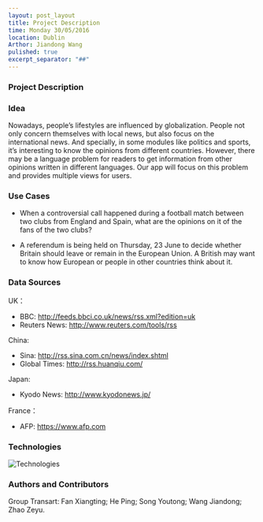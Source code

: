 ```yaml
---
layout: post_layout
title: Project Description
time: Monday 30/05/2016
location: Dublin
Arthor: Jiandong Wang
pulished: true
excerpt_separator: "##"
---
```


### Project Description

### Idea
Nowadays, people’s lifestyles are influenced by globalization. People not only concern themselves with local news, but also focus on the international news. And specially, in some modules like politics and sports, it’s interesting to know the opinions from different countries. However, there may be a language problem for readers to get information from other opinions written in different languages. Our app will focus on this problem and provides multiple views for users.

### Use Cases
* When a controversial call happened during a football match between two clubs from England and Spain, what are the opinions on it of the fans of the two clubs?

* A referendum is being held on Thursday, 23 June to decide whether Britain should leave or remain in the European Union. A British may want to know how European or people in other countries think about it.


### Data Sources
UK：  
*  BBC: http://feeds.bbci.co.uk/news/rss.xml?edition=uk
*  Reuters News: http://www.reuters.com/tools/rss  
  
China:  
* Sina: http://rss.sina.com.cn/news/index.shtml
* Global Times: http://rss.huanqiu.com/  

Japan:  
* Kyodo News: http://www.kyodonews.jp/  

France：  
* AFP: https://www.afp.com  

### Technologies
![Technologies](https://github.com/ucd-nlmsc-teamproject/Transart/blob/master/Materials/technologies.PNG?raw=true)

### Authors and Contributors
Group Transart: Fan Xiangting; He Ping; Song Youtong; Wang Jiandong; Zhao Zeyu.
